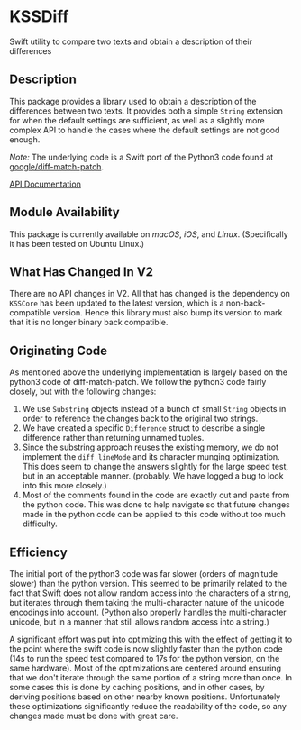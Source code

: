 # KSSDiff

Swift utility to compare two texts and obtain a description of their differences

## Description

This package provides a library used to obtain a description of the differences between two texts. It 
provides both a simple `String` extension for when the default settings are sufficient, as well as a
slightly more complex API to handle the cases where the default settings are not good enough.

_Note:_ The underlying code is a Swift port of the Python3 code found at 
[google/diff-match-patch](https://github.com/google/diff-match-patch).

[API Documentation](https://www.kss.cc/apis/KSSDiff/docs/index.html)

## Module Availability

This package is currently available on _macOS_, _iOS_, and _Linux_. (Specifically it has been
tested on Ubuntu Linux.)

## What Has Changed In V2

There are no API changes in V2. All that has changed is the dependency on `KSSCore` has been
updated to the latest version, which is a non-back-compatible version. Hence this library must
also bump its version to mark that it is no longer binary back compatible.

## Originating Code

As mentioned above the underlying implementation is largely based on the python3 code of
diff-match-patch. We follow the python3 code fairly closely, but with the following changes:

1. We use `Substring` objects instead of a bunch of small `String` objects in order to reference
the changes back to the original two strings.
2. We have created a specific `Difference` struct to describe a single difference rather than 
returning unnamed tuples.
3. Since the substring approach reuses the existing memory, we do not implement the `diff_lineMode`
and its character munging optimization. This does seem to change the answers slightly for the
large speed test, but in an acceptable manner. (probably. We have logged a bug to look into
this more closely.)
4. Most of the comments found in the code are exactly cut and paste from the python code. This
was done to help navigate so that future changes made in the python code can be applied to
this code without too much difficulty.

## Efficiency

The initial port of the python3 code was far slower (orders of magnitude slower) than the python version.
This seemed to be primarily related to the fact that Swift does not allow random access into the 
characters of a string, but iterates through them taking the multi-character nature of the unicode
encodings into account. (Python also properly handles the multi-character unicode, but in a manner
that still allows random access into a string.)

A significant effort was put into optimizing this with the effect of getting it to the point where the
swift code is now slightly faster than the python code (14s to run the speed test compared to 17s for
the python version, on the same hardware). Most of the optimizations are centered around ensuring
that we don't iterate through the same portion of a string more than once. In some cases this is
done by caching positions, and in other cases, by deriving positions based on other nearby known
positions. Unfortunately these optimizations significantly reduce the readability of the code, so any 
changes made must be done with great care.
